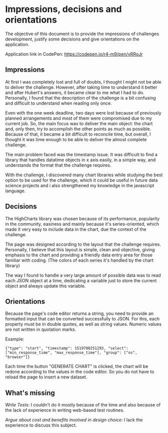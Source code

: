 # Impressions, decisions and orientations

The objective of this document is to provide the impressions of challenges development, justify some decisions and give orientations on the application.

Application link in CodePen: https://codepen.io/r4-m9/pen/yRRoJr

## Impressions
At first I was completely lost and full of doubts, I thought I might not be able to deliver the challenge. However, after taking time to understand it better and after Hubert's answers, it became clear to me what I had to do. Personally, I found that the description of the challenge is a bit confusing and difficult to understand when reading only once.

Even with the one week deadline, two days were lost because of previously planned arrangements and most of them were compromised due to my current job. So, the main focus was to deliver the main object: the chart and, only then, try to accomplish the other points as much as possible.
Because of that, it became a bit difficult to reconcile time, but overall, I thought it was time enough to be able to deliver the almost complete challenge.

The main problem faced was the timestamp issue. It was difficult to find a library that handles datatime objects in x axis easily, in a simple way, and understands the format that the challenge requires.

With the challenge, I discovered many chart libraries while studying the best option to be used for the challenge, which it could be useful in future data science projects and i also strengthened my knowledge in the javascript language.

 ## Decisions
The HighCharts library was chosen because of its performance, popularity in the community, easiness and mainly because it's series-oriented, which made it very easy to include data in the chart, due the context of the challenge.

The page was designed according to the layout that the challenge requires. Personally, I believe that this layout is simple, clean and objective, giving emphasis to the chart and providing a friendly data entry area for those familiar with coding.
(The colors of each series it's handled by the chart library)

The way I found to handle a very large amount of possible data was to read each JSON object at a time, dedicating a variable just to store the current object and always update this variable.

 ## Orientations

Because the page's code editor returns a string, you need to provide an formatted input that can be converted successfully to JSON. For this, each property must be in double quotes, as well as string values. Numeric values are not written in quotation marks.

Example:
```
{"type": "start", "timestamp": 1519780251293, "select": ["min_response_time", "max_response_time"], "group": ["os", "browser"]}
```
Each time the button "GENERATE CHART" is clicked, the chart will be redone according to the values in the code editor. So you do not have to reload the page to insert a new dataset.

## What's missing

*Write Tests*: I couldn't do it mostly because of the time and also because of the lack of experience in writing web-based test routines.

*Argue about cost and benefits involved in design choice*: I lack the experience to discuss this subject.
